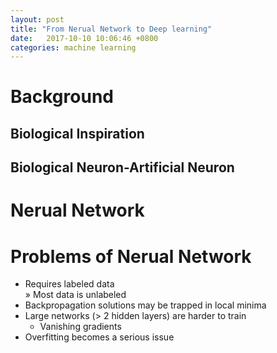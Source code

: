```yaml
---
layout: post
title: "From Nerual Network to Deep learning"
date:   2017-10-10 10:06:46 +0800
categories: machine learning
---
```


# Background
## Biological Inspiration

## Biological Neuron-Artificial Neuron

# Nerual Network

# Problems of Nerual Network
- Requires labeled data     
    » Most data is unlabeled
- Backpropagation solutions may be trapped in local minima
- Large networks (> 2 hidden layers) are harder to train 
    - Vanishing gradients
- Overfitting becomes a serious issue

# 
